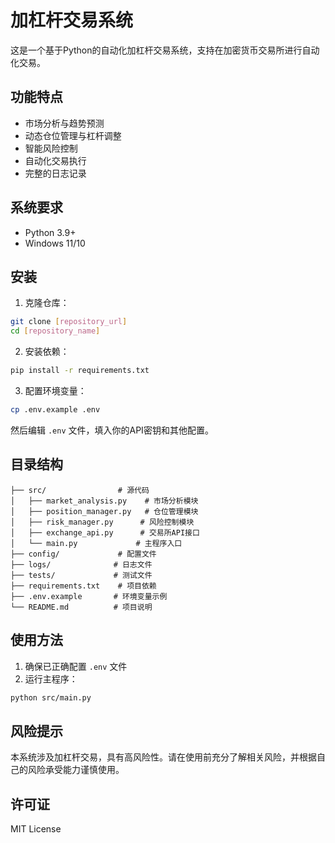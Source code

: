 # 加杠杆交易系统

这是一个基于Python的自动化加杠杆交易系统，支持在加密货币交易所进行自动化交易。

## 功能特点

- 市场分析与趋势预测
- 动态仓位管理与杠杆调整
- 智能风险控制
- 自动化交易执行
- 完整的日志记录

## 系统要求

- Python 3.9+
- Windows 11/10

## 安装

1. 克隆仓库：
```bash
git clone [repository_url]
cd [repository_name]
```

2. 安装依赖：
```bash
pip install -r requirements.txt
```

3. 配置环境变量：
```bash
cp .env.example .env
```
然后编辑 `.env` 文件，填入你的API密钥和其他配置。

## 目录结构

```
├── src/                # 源代码
│   ├── market_analysis.py    # 市场分析模块
│   ├── position_manager.py   # 仓位管理模块
│   ├── risk_manager.py      # 风险控制模块
│   ├── exchange_api.py      # 交易所API接口
│   └── main.py             # 主程序入口
├── config/             # 配置文件
├── logs/              # 日志文件
├── tests/             # 测试文件
├── requirements.txt    # 项目依赖
├── .env.example       # 环境变量示例
└── README.md          # 项目说明
```

## 使用方法

1. 确保已正确配置 `.env` 文件
2. 运行主程序：
```bash
python src/main.py
```

## 风险提示

本系统涉及加杠杆交易，具有高风险性。请在使用前充分了解相关风险，并根据自己的风险承受能力谨慎使用。

## 许可证

MIT License 